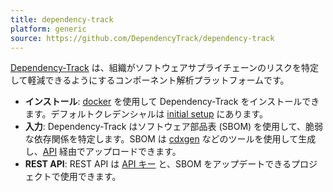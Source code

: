 ```yaml
---
title: dependency-track
platform: generic
source: https://github.com/DependencyTrack/dependency-track
---
```


[Dependency-Track](https://github.com/DependencyTrack/dependency-track) は、組織がソフトウェアサプライチェーンのリスクを特定して軽減できるようにするコンポーネント解析プラットフォームです。

- **インストール**: [docker](https://docs.dependencytrack.org/getting-started/deploy-docker/) を使用して Dependency-Track をインストールできます。デフォルトクレデンシャルは [initial setup](https://docs.dependencytrack.org/getting-started/initial-startup/) にあります。
- **入力**: Dependency-Track はソフトウェア部品表 (SBOM) を使用して、脆弱な依存関係を特定します。SBOM は [cdxgen](MASTG-TOOL-0134.md) などのツールを使用して生成し、[API](https://docs.dependencytrack.org/usage/cicd/) 経由でアップロードできます。
- **REST API**: REST API は [API キー](https://docs.dependencytrack.org/integrations/rest-api/) と、SBOM をアップデートできるプロジェクトで使用できます。
